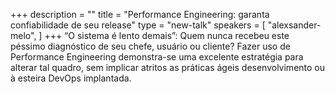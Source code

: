 +++
description = ""
title = "Performance Engineering: garanta confiabilidade de seu release"
type = "new-talk"
speakers = [
        "alexsander-melo",
]
+++
“O sistema é lento demais”: Quem nunca recebeu este péssimo diagnóstico de seu chefe, usuário ou cliente? Fazer uso de Performance Engineering demonstra-se uma excelente estratégia para alterar tal quadro, sem implicar atritos as práticas ágeis desenvolvimento ou à esteira DevOps implantada.